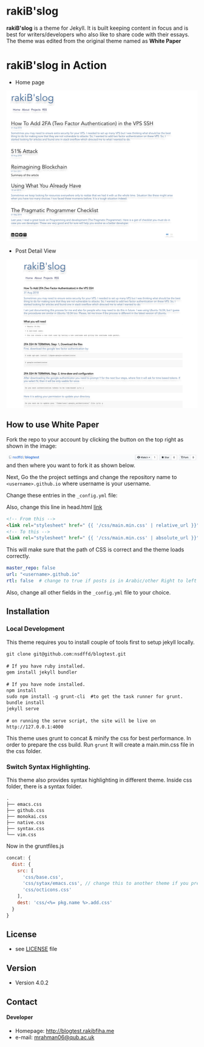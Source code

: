 # rakiB'slog

**rakiB'slog** is a theme for Jekyll. It is built keeping content in focus and is best for writers/developers who also like to share code with their essays. The theme was edited from the original theme named as **White Paper**

# rakiB'slog in Action

- Home page

![home](https://raw.githubusercontent.com/nsdffd/blogtest/master/screenshot.png)


- Post Detail View

![post detail](https://raw.githubusercontent.com/nsdffd/blogtest/master/blog.png)

## How to use White Paper

Fork the repo to your account by clicking the button on the top right as shown in the image:

![fork](https://raw.githubusercontent.com/nsdffd/blogtest/master/fork.png) and then where you want to fork it as shown below.

Next, Go the the project settings and change the repository name to `<username>.github.io` where username is your username.

Change these entries in the `_config.yml` file:

Also, change this line in head.html [link](https://github.com/nsdffd/blogtest/blob/master/_includes/head.html#L27)

```html
<!-- From this -->
<link rel="stylesheet" href=" {{ '/css/main.min.css' | relative_url }}" type="text/css" />
<!-- To this -->
<link rel="stylesheet" href=" {{ '/css/main.min.css' | absolute_url }}" type="text/css" />

```


This will make sure that the path of CSS is correct and the theme loads correctly.

```yml
master_repo: false
url: "<username>.github.io"
rtl: false  # change to true if posts is in Arabic/other Right to left language.
```
Also, change all other fields in the `_config.yml` file to your choice.

## Installation

### Local Development

This theme requires you to install couple of tools first to setup jekyll locally.

```$
git clone git@github.com:nsdffd/blogtest.git

# If you have ruby installed.
gem install jekyll bundler

# If you have node installed.
npm install
sudo npm install -g grunt-cli  #to get the task runner for grunt.
bundle install
jekyll serve

# on running the serve script, the site will be live on
http://127.0.0.1:4000
```
This theme uses grunt to concat & minify the css for best performance. In order to prepare the css build. Run `grunt`
It will create a main.min.css file in the css folder.

### Switch Syntax Highlighting.

This theme also provides syntax highlighting in different theme. Inside css folder, there is a syntax folder.

```$
.
├── emacs.css
├── github.css
├── monokai.css
├── native.css
├── syntax.css
└── vim.css

```

Now in the gruntfiles.js

```js
concat: {
  dist: {
    src: [
      'css/base.css',
      'css/sytax/emacs.css', // change this to another theme if you prefer, like vim.css and run grunt
      'css/octicons.css'
    ],
    dest: 'css/<%= pkg.name %>.add.css'
  }
}
```

## License
* see [LICENSE](https://github.com/nsdffd/blogtest/blob/master/LICENSE) file

## Version
* Version 4.0.2

## Contact
#### Developer

* Homepage: http://blogtest.rakibfiha.me
* e-mail: mrahman06@qub.ac.uk
